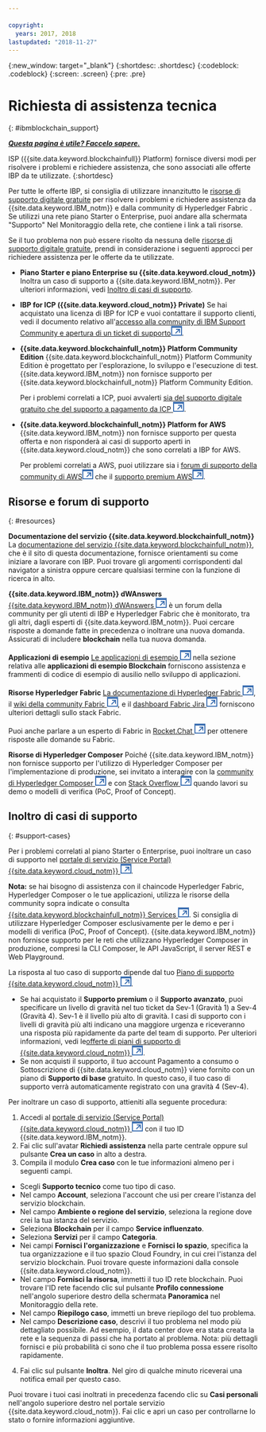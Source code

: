 ```yaml
---

copyright:
  years: 2017, 2018
lastupdated: "2018-11-27"
---
```


{:new_window: target="_blank"}
{:shortdesc: .shortdesc}
{:codeblock: .codeblock}
{:screen: .screen}
{:pre: .pre}

# Richiesta di assistenza tecnica
{: #ibmblockchain_support}

***[Questa pagina è utile? Faccelo sapere.](https://www.surveygizmo.com/s3/4501493/IBM-Blockchain-Documentation)***

ISP ({{site.data.keyword.blockchainfull}} Platform) fornisce diversi modi per risolvere i problemi e richiedere assistenza, che sono associati alle offerte IBP da te utilizzate.
{:shortdesc}

Per tutte le offerte IBP, si consiglia di utilizzare innanzitutto le [risorse di supporto digitale gratuite](#resources) per risolvere i problemi e richiedere assistenza da {{site.data.keyword.IBM_notm}} e dalla community di Hyperledger Fabric . Se utilizzi una rete piano Starter o Enterprise, puoi andare alla schermata "Supporto" Nel Monitoraggio della rete, che contiene i link a tali risorse.

Se il tuo problema non può essere risolto da nessuna delle [risorse di supporto digitale gratuite](#resources), prendi in considerazione i seguenti approcci per richiedere assistenza per le offerte da te utilizzate.
- **Piano Starter e piano Enterprise su {{site.data.keyword.cloud_notm}}**
  Inoltra un caso di supporto a {{site.data.keyword.IBM_notm}}. Per ulteriori informazioni, vedi [Inoltro di casi di supporto](#support-cases).
- **IBP for ICP ({{site.data.keyword.cloud_notm}} Private)**
  Se hai acquistato una licenza di IBP for ICP e vuoi contattare il supporto clienti, vedi il documento relativo all'[accesso alla community di IBM Support Community e apertura di un ticket di supporto![Icona link esterno](images/external_link.svg "Icona link esterno")](https://www.ibm.com/support/docview.wss?uid=ibm10740041 "{{site.data.keyword.blockchainfull_notm}} Platform for ICP - supporto").
- **{{site.data.keyword.blockchainfull_notm}} Platform Community Edition**
  {{site.data.keyword.blockchainfull_notm}} Platform Community Edition è progettato per l'esplorazione, lo sviluppo e l'esecuzione di test. {{site.data.keyword.IBM_notm}} non fornisce supporto per {{site.data.keyword.blockchainfull_notm}} Platform Community Edition.

  Per i problemi correlati a ICP, puoi avvalerti [sia del supporto digitale gratuito che del supporto a pagamento da ICP ![Icona link esterno](images/external_link.svg "Icona link esterno")](https://www.ibm.com/developerworks/community/blogs/fe25b4ef-ea6a-4d86-a629-6f87ccf4649e/entry/Learn_more_about_IBM_Cloud_Private_Support?lang=en_us "Supporto di IBM Cloud Private").
- **{{site.data.keyword.blockchainfull_notm}} Platform for AWS**
  {{site.data.keyword.IBM_notm}} non fornisce supporto per questa offerta e non risponderà ai casi di supporto aperti in {{site.data.keyword.cloud_notm}} che sono correlati a IBP for AWS.

  Per problemi correlati a AWS, puoi utilizzare sia i [forum di supporto della community di AWS![Icona link esterno](images/external_link.svg "Icona link esterno")](https://forums.aws.amazon.com/index.jspa "forum di supporto della community di AWS") che il [supporto premium AWS![Icona link esterno](images/external_link.svg "Icona link esterno")](https://aws.amazon.com/premiumsupport/ "supporto premium AWS").

## Risorse e forum di supporto
{: #resources}

**Documentazione del servizio {{site.data.keyword.blockchainfull_notm}}**
La [documentazione del servizio {{site.data.keyword.blockchainfull_notm}}](/docs/services/blockchain/index.html), che è il sito di questa documentazione, fornisce orientamenti su come iniziare a lavorare con IBP. Puoi trovare gli argomenti corrispondenti dal navigator a sinistra oppure cercare qualsiasi termine con la funzione di ricerca in alto.

**{{site.data.keyword.IBM_notm}} dWAnswers**
[{{site.data.keyword.IBM_notm}} dWAnswers ![Icona link esterno](images/external_link.svg "Icona link esterno")](https://developer.ibm.com/answers/smartspace/blockchain/ "Domande e risposte nello spazio Blockchain") è un forum della community per gli utenti di IBP e Hyperledger Fabric che è monitorato, tra gli altri, dagli esperti di {{site.data.keyword.IBM_notm}}. Puoi cercare risposte a domande fatte in precedenza o inoltrare una nuova domanda. Assicurati di includere **blockchain** nella tua nuova domanda.

**Applicazioni di esempio**
[Le applicazioni di esempio ![Icona link esterno](images/external_link.svg "Icona link esterno")](https://github.com/ibm-blockchain "Applicazioni di esempio IBM Blockchain") nella sezione relativa alle **applicazioni di esempio Blockchain** forniscono assistenza e frammenti di codice di esempio di ausilio nello sviluppo di applicazioni.

**Risorse Hyperledger Fabric**
[La documentazione di Hyperledger Fabric ![Icona link esterno](images/external_link.svg "Icona link esterno")](https://hyperledger-fabric.readthedocs.io/en/latest/ "Hyperledger Fabric"), il [wiki della community Fabric ![Icona link esterno](images/external_link.svg "icona link esterno")](https://wiki.hyperledger.org/projects/fabric "wiki della community Fabric"), e il [dashboard Fabric Jira ![Icona link esterno](images/external_link.svg "Icona link esterno")](https://jira.hyperledger.org/secure/Dashboard.jspa?selectPageId=10104 "dashboard Fabric Jira") forniscono ulteriori dettagli sullo stack Fabric.

Puoi anche parlare a un esperto di Fabric in [Rocket.Chat ![Icona link esterno](images/external_link.svg "Icona link esterno")](https://chat.hyperledger.org/channel/fabric "canale Fabric Rocket.Chat") per ottenere risposte alle domande su Fabric.

**Risorse di Hyperledger Composer**
Poiché {{site.data.keyword.IBM_notm}} non fornisce supporto per l'utilizzo di Hyperledger Composer per l'implementazione di produzione, sei invitato a interagire con la [community di Hyperledger Composer ![Icona link esterno](images/external_link.svg "Icona link esterno")](https://chat.hyperledger.org/channel/composer "community di Hyperledger Composer") e con [Stack Overflow ![Icona link esterno](images/external_link.svg "Icona link esterno")](https://stackoverflow.com/questions/tagged/hyperledger-composer "Stack Overflow - Questions tagged [hyperleder-composer]") quando lavori su demo o modelli di verifica (PoC, Proof of Concept).

## Inoltro di casi di supporto
{: #support-cases}

Per i problemi correlati al piano Starter o Enterprise, puoi inoltrare un caso di supporto nel [portale di servizio (Service Portal) {{site.data.keyword.cloud_notm}} ![Icona link esterno](images/external_link.svg "Icona link esterno")](https://ibm.biz/ibmcloudsupport "IBM Cloud Service Portal").

**Nota:** se hai bisogno di assistenza con il chaincode Hyperledger Fabric, Hyperledger Composer o le tue applicazioni, utilizza le risorse della community sopra indicate o consulta [{{site.data.keyword.blockchainfull_notm}} Services ![Icona link esterno](images/external_link.svg "Icona link esterno")](https://www.ibm.com/blockchain/services "Turn your blockchain strategy into business outcomes with {{site.data.keyword.blockchainfull_notm}} Services"). Si consiglia di utilizzare Hyperledger Composer esclusivamente per le demo e per i modelli di verifica (PoC, Proof of Concept). {{site.data.keyword.IBM_notm}} non fornisce supporto per le reti che utilizzano Hyperledger Composer in produzione, compresi la CLI Composer, le API JavaScript, il server REST e Web Playground.

La risposta al tuo caso di supporto dipende dal tuo [Piano di supporto {{site.data.keyword.cloud_notm}} ![Icona link esterno](images/external_link.svg "Icona link esterno")](https://console.bluemix.net/docs/get-support/index.html#support-plans "Piani di supporto").

- Se hai acquistato il **Supporto premium** o il **Supporto avanzato**, puoi specificare un livello di gravità nel tuo ticket da Sev-1 (Gravità 1) a Sev-4 (Gravità 4). Sev-1 è il livello più alto di gravità. I casi di supporto con i livelli di gravità più alti indicano una maggiore urgenza e riceveranno una risposta più rapidamente da parte del team di supporto. Per ulteriori informazioni, vedi le[offerte di piani di supporto di {{site.data.keyword.cloud_notm}} ![Icona link esterno](images/external_link.svg "Icona link esterno")](https://console.bluemix.net/docs/get-support/index.html#support-plans "Piani di supporto").  
- Se non acquisti il supporto, il tuo account Pagamento a consumo o Sottoscrizione di {{site.data.keyword.cloud_notm}} viene fornito con un piano di **Supporto di base** gratuito. In questo caso, il tuo caso di supporto verrà automaticamente registrato con una gravità 4 (Sev-4).

Per inoltrare un caso di supporto, attieniti alla seguente procedura:

1. Accedi al [portale di servizio (Service Portal) {{site.data.keyword.cloud_notm}} ![Icona link esterno](images/external_link.svg "Icona link esterno")](https://ibm.biz/ibmcloudsupport "IBM Cloud Service Portal") con il tuo ID {{site.data.keyword.IBM_notm}}.
2. Fai clic sull'avatar **Richiedi assistenza** nella parte centrale oppure sul pulsante **Crea un caso** in alto a destra.
3. Compila il modulo **Crea caso** con le tue informazioni almeno per i seguenti campi.
  - Scegli **Supporto tecnico** come tuo tipo di caso.
  - Nel campo **Account**, seleziona l'account che usi per creare l'istanza del servizio blockchain.
  - Nel campo **Ambiente o regione del servizio**, seleziona la regione dove crei la tua istanza del servizio.
  - Seleziona **Blockchain** per il campo **Service influenzato**.
  - Seleziona **Servizi** per il campo **Categoria**.
  - Nei campi **Fornisci l'organizzazione** e **Fornisci lo spazio**, specifica la tua organizzazione e il tuo spazio Cloud Foundry, in cui crei l'istanza del servizio blockchain. Puoi trovare queste informazioni dalla console {{site.data.keyword.cloud_notm}}.
  - Nel campo **Fornisci la risorsa**, immetti il tuo ID rete blockchain. Puoi trovare l'ID rete facendo clic sul pulsante **Profilo connessione** nell'angolo superiore destro della schermata **Panoramica** nel Monitoraggio della rete.
  - Nel campo **Riepilogo caso**, immetti un breve riepilogo del tuo problema.
  - Nel campo **Descrizione caso**, descrivi il tuo problema nel modo più dettagliato possibile.  Ad esempio, il data center dove era stata creata la rete e la sequenza di passi che ha portato al problema.  Nota: più dettagli fornisci e più probabilità ci sono che il tuo problema possa essere risolto rapidamente.
4. Fai clic sul pulsante **Inoltra**.  Nel giro di qualche minuto riceverai una notifica email per questo caso.

Puoi trovare i tuoi casi inoltrati in precedenza facendo clic su **Casi personali** nell'angolo superiore destro nel portale servizio {{site.data.keyword.cloud_notm}}. Fai clic e apri un caso per controllarne lo stato o fornire informazioni aggiuntive.
